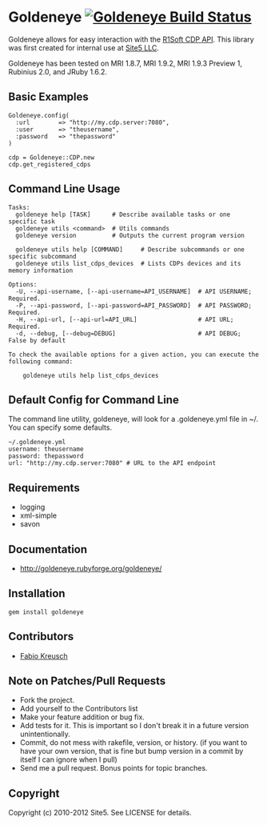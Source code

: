 Goldeneye [![Goldeneye Build Status][Build Icon]][Build Status]
===========================================================

Goldeneye allows for easy interaction with the [R1Soft CDP API][].
This library was first created for internal use at [Site5 LLC][].

Goldeneye has been tested on MRI 1.8.7, MRI 1.9.2, MRI 1.9.3 Preview 1,
Rubinius 2.0, and JRuby 1.6.2.

[Site5 LLC]: http://www.site5.com
[R1Soft CDP API]: http://wiki.r1soft.com/display/R1D/Documentation
[Build Status]: http://travis-ci.org/site5/goldeneye
[Build Icon]: https://secure.travis-ci.org/site5/goldeneye.png?branch=master

Basic Examples
--------------

    Goldeneye.config(
      :url        => "http://my.cdp.server:7080",
      :user       => "theusername",
      :password   => "thepassword"
    )

    cdp = Goldeneye::CDP.new
    cdp.get_registered_cdps

Command Line Usage
------------------

    Tasks:
      goldeneye help [TASK]      # Describe available tasks or one specific task
      goldeneye utils <command>  # Utils commands
      goldeneye version          # Outputs the current program version

      goldeneye utils help [COMMAND]     # Describe subcommands or one specific subcommand
      goldeneye utils list_cdps_devices  # Lists CDPs devices and its memory information

    Options:
      -U, --api-username, [--api-username=API_USERNAME]  # API USERNAME; Required.
      -P, --api-password, [--api-password=API_PASSWORD]  # API PASSWORD; Required.
      -H, --api-url, [--api-url=API_URL]                 # API URL; Required.
      -d, --debug, [--debug=DEBUG]                       # API DEBUG; False by default

    To check the available options for a given action, you can execute the following command:

        goldeneye utils help list_cdps_devices

Default Config for Command Line
--------------------------------

The command line utility, goldeneye, will look for a .goldeneye.yml file in ~/. You can specify some defaults.

    ~/.goldeneye.yml
    username: theusername
    password: thepassword
    url: "http://my.cdp.server:7080" # URL to the API endpoint

Requirements
------------

* logging
* xml-simple
* savon

Documentation
-------------

* http://goldeneye.rubyforge.org/goldeneye/

Installation
------------

    gem install goldeneye

Contributors
------------

* [Fabio Kreusch](http://github.com/fabiokr)

Note on Patches/Pull Requests
-----------------------------

* Fork the project.
* Add yourself to the Contributors list
* Make your feature addition or bug fix.
* Add tests for it. This is important so I don't break it in a
  future version unintentionally.
* Commit, do not mess with rakefile, version, or history.
  (if you want to have your own version, that is fine but bump version in a commit by itself I can ignore when I pull)
* Send me a pull request. Bonus points for topic branches.

Copyright
---------

Copyright (c) 2010-2012 Site5. See LICENSE for details.

